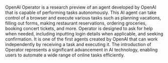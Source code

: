 OpenAI Operator is a research preview of an agent developed by OpenAI that is capable of performing tasks autonomously. This AI agent can take control of a browser and execute various tasks such as planning vacations, filling out forms, making restaurant reservations, ordering groceries, booking concert tickets, and more. Operator is designed to ask for help when needed, including inputting login details when applicable, and seeking confirmation. It is one of the first agents created by OpenAI that can work independently by receiving a task and executing it. The introduction of Operator represents a significant advancement in AI technology, enabling users to automate a wide range of online tasks efficiently.